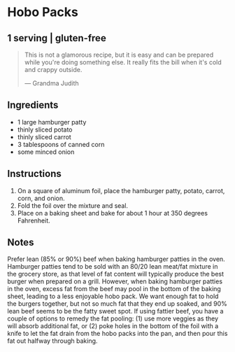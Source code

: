 # Hobo Packs

## 1 serving | gluten-free

> This is not a glamorous recipe, but it is easy and can be prepared while
> you're doing something else. It really fits the bill when it's cold and
> crappy outside.
>
> — Grandma Judith

## Ingredients

+ 1 large hamburger patty
+ thinly sliced potato
+ thinly sliced carrot
+ 3 tablespoons of canned corn
+ some minced onion

## Instructions

1. On a square of aluminum foil, place the hamburger patty, potato, carrot,
   corn, and onion.
2. Fold the foil over the mixture and seal.
3. Place on a baking sheet and bake for about 1 hour at 350 degrees Fahrenheit.

## Notes

Prefer lean (85% or 90%) beef when baking hamburger patties in the oven.
Hamburger patties tend to be sold with an 80/20 lean meat/fat mixture in the
grocery store, as that level of fat content will typically produce the best
burger when prepared on a grill. However, when baking hamburger patties in the
oven, excess fat from the beef may pool in the bottom of the baking sheet,
leading to a less enjoyable hobo pack. We want enough fat to hold the burgers
together, but not so much fat that they end up soaked, and 90% lean beef seems
to be the fatty sweet spot. If using fattier beef, you have a couple of options
to remedy the fat pooling: (1) use more veggies as they will absorb additional
fat, or (2) poke holes in the bottom of the foil with a knife to let the fat
drain from the hobo packs into the pan, and then pour this fat out halfway
through baking.
